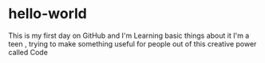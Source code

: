 # hello-world
This is my first day on GitHub and I'm Learning basic things about it
I'm a teen , trying to make something useful for people out of this creative power called Code
